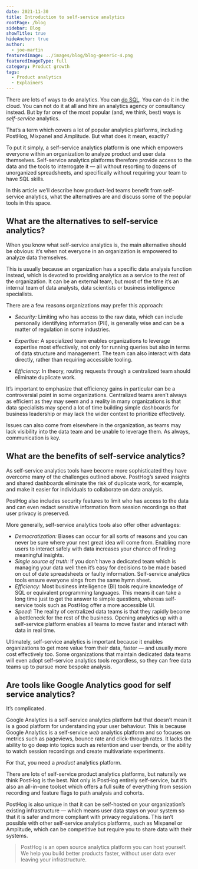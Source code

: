 ```yaml
---
date: 2021-11-30
title: Introduction to self-service analytics
rootPage: /blog
sidebar: Blog
showTitle: true
hideAnchor: true
author:
  - joe-martin
featuredImage: ../images/blog/blog-generic-4.png
featuredImageType: full
category: Product growth
tags:
  - Product analytics
  - Explainers
---
```


There are lots of ways to do analytics. You can [do SQL](/blog/sql-for-analytics). You can do it in the cloud. You can not do it at all and hire an analytics agency or consultancy instead. But by far one of the most popular (and, we think, best) ways is _self-service_ analytics. 

That’s a term which covers a lot of popular analytics platforms, including PostHog, Mixpanel and Amplitude. But what does it mean, exactly? 

To put it simply, a self-service analytics platform is one which empowers everyone within an organization to analyze product and user data themselves. Self-service analytics platforms therefore provide access to the data and the tools to interrogate it — all without resorting to dozens of unorganized spreadsheets, and specifically without requiring your team to have SQL skills.

In this article we’ll describe how product-led teams benefit from self-service analytics, what the alternatives are and discuss some of the popular tools in this space. 

## What are the alternatives to self-service analytics?

When you know what self-service analytics is, the main alternative should be obvious: it’s when not everyone in an organization is empowered to analyze data themselves. 

This is usually because an organization has a specific data analysis function instead, which is devoted to providing analytics as a service to the rest of the organization. It can be an external team, but most of the time it’s an internal team of data analysts, data scientists or business intelligence specialists. 

There are a few reasons organizations may prefer this approach: 

- *Security:* Limiting who has access to the raw data, which can include personally identifying information (PII), is generally wise and can be a matter of regulation in some industries.

- *Expertise:* A specialized team enables organizations to leverage expertise most effectively, not only for running queries but also in terms of data structure and management. The team can also interact with data directly, rather than requiring accessible tooling.

- *Efficiency:* In theory, routing requests through a centralized team should eliminate duplicate work.

It’s important to emphasize that efficiency gains in particular can be a controversial point in some organizations. Centralized teams aren’t always as efficient as they may seem and a reality in many organizations is that data specialists may spend a lot of time building simple dashboards for business leadership or may lack the wider context to prioritize effectively.

Issues can also come from elsewhere in the organization, as teams may lack visibility into the data team and be unable to leverage them. As always, communication is key. 

<BorderWrapper>
<Quote
    imageSource="/images/customers/andy.jpeg"
    size="md"
    name="Andy Su"
    title="Founder and CEO, Pry"
    quote={`“We look into things such as how valuable customers who come to us via ads are compared to those who are organic. We then use that information to make decisions about our advertising strategy.”`}
/>
</BorderWrapper>


## What are the benefits of self-service analytics?

As self-service analytics tools have become more sophisticated they have overcome many of the challenges outlined above. PostHog’s saved insights and shared dashboards eliminate the risk of duplicate work, for example, and make it easier for individuals to collaborate on data analysis. 

PostHog also includes security features to limit who has access to the data and can even redact sensitive information from session recordings so that user privacy is preserved. 

More generally, self-service analytics tools also offer other advantages:

- *Democratization:* Biases can occur for all sorts of reasons and you can never be sure where your next great idea will come from. Enabling more users to interact safely with data increases your chance of finding meaningful insights. 
- *Single source of truth:* If you don’t have a dedicated team which is managing your data well then it’s easy for decisions to be made based on out of date spreadsheets or faulty information. Self-service analytics tools ensure everyone sings from the same hymn sheet. 
- *Efficiency:* Most business intelligence (BI) tools require knowledge of SQL or equivalent programming languages. This means it can take a long time just to get the answer to simple questions, whereas self-service tools such as PostHog offer a more accessible UI.
- *Speed:* The reality of centralized data teams is that they rapidly become a bottleneck for the rest of the business. Opening analytics up with a self-service platform enables all teams to move faster and interact with data in real time. 

Ultimately, self-service analytics is important because it enables organizations to get more value from their data, faster — and usually more cost effectively too. Some organizations that maintain dedicated data teams will even adopt self-service analytics tools regardless, so they can free data teams up to pursue more bespoke analysis. 

## Are tools like Google Analytics good for self service analytics?

It’s complicated. 

Google Analytics is a self-service analytics platform but that doesn’t mean it is a good platform for understanding your user behaviour. This is because Google Analytics is a self-service _web_ analytics platform and so focuses on metrics such as pageviews, bounce rate and click-through rates. It lacks the ability to go deep into topics such as retention and user trends, or the ability to watch session recordings and create multivariate experiments. 

<BorderWrapper>
<Quote
    imageSource="/images/customers/anca.png"
    size="md"
    name="Anca Filip"
    title="Head of Product, Mention Me"
    quote={`“We used to use Google Analytics, but PostHog has helped us improve our product and get a much better understanding of our users than we've ever been able to before."`}
/>
</BorderWrapper>

For that, you need a _product_ analytics platform. 

There are lots of self-service product analytics platforms, but naturally we think PostHog is the best. Not only is PostHog entirely self-service, but it’s also an all-in-one toolset which offers a full suite of everything from session recording and feature flags to path analysis and cohorts. 

PostHog is also unique in that it can be self-hosted on your organization’s existing infrastructure — which means user data stays on your system so that it is safer and more compliant with privacy regulations. This isn’t possible with other self-service analytics platforms, such as Mixpanel or Amplitude, which can be competitive but require you to share data with their systems. 

> PostHog is an open source analytics platform you can host yourself. We help you build better products faster, without user data ever leaving your infrastructure.

<ArrayCTA />


